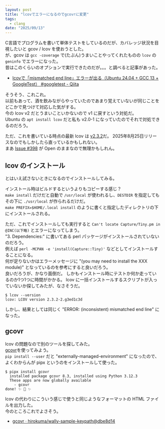 ```yaml
---
layout: post
title: "lcovでエラーになるのでgcovrに変更"
tags:
  - clang
date: "2025/09/13"
---
```


C言語でプログラムを書いて単体テストをしているのだが、カバレッジ状況を目視したいと gcov / lcov を使おうとした。  
が、gcov は `gcc -coverage` で(たぶん)うまいことやってくれたものの `lcov` の `geninfo` でエラーになった。  
昔はこのくらいのオプションで実行できたのだが。。。と調べると記事があった。

* [lcovで「mismatched end line」エラーが出る（Ubuntu 24.04 + GCC 13 + GoogleTest） #googletest - Qiita](https://qiita.com/koao8221/items/399fbac8dbfbeaa1aa3b)

そうそう、これこれ。  
以前もあって、酒を飲みながらやっていたのであまり覚えていないが同じことをどこかで見つけて対応した気がする。  
今の lcov v2 だとうまいこといかないので v1 に戻すという対処だ。  
Ubuntu の `apt install lcov` だと私も v2.0-1 になっていたのでそれで対処できるのだろう。

ただ、これを書いている時点の最新 lcov は [v2.3.2](https://github.com/linux-test-project/lcov/releases/tag/v2.3.2)だ。
2025年8月25日リリースなのでもしかしたら直っているかもしれない。  
まあ [Issue #398](https://github.com/linux-test-project/lcov/issues/398) が Open のままなので無理かもしれん。

## lcov のインストール

とはいえ試さないときになるのでインストールしてみる。

インストール時はビルドするというよりもコピーする感じ？  
`make install` だけだと自動で `/usr/local` が使われるし、`DESTDIR` を指定してもその下に `./usr/local` が作られるだけだ。  
`make PREFIX=$HOME/.local install` のように書くと指定したディレクトリの下にインストールされる。

ただ、これでインストールしても実行すると `Can't locate Capture/Tiny.pm in @INC(以下略)` とエラーになってしまう。  
"3. Dependencies:" に書いてある perl パッケージがインストールされていないのだろう。  
例えば `perl -MCPAN -e 'install(Capture::Tiny)'` などとしてインストールすることになる。  
何が足りないかはエラーメッセージに "(you may need to install the XXX module)" となっているのを参考にすると良いだろう。  
良いだろうが、かなり面倒だ。
しかもインストール時にテストか何か走っているのか1つ1つに時間がかかる。
lcov に一括インストールするスクリプトが入っていないか探してみたが、なさそうだ。  

```shell
$ lcov --version
lcov: LCOV version 2.3.2-2.g3ed1c3d
```

しかし、結果としては同じく "ERROR: (inconsistent) mismatched end line" になった。

## gcovr

lcov の問題なので別のツールを探してみた。  
[gcovr](https://www.gcovr.com/en/stable/installation.html)を使ってみよう。  
`pip install --user` だと "externally-managed-environment" になったので、よくわからんが pipx というのをインストールして使った。

```shell
$ pipx install gcovr
  installed package gcovr 8.3, installed using Python 3.12.3
  These apps are now globally available
    - gcovr
done! ✨ 🌟 ✨
```

lcov の代わりにこういう感じで使うと同じようなフォーマットの HTML ファイルを出力した。  
今のところこれでよさそう。

* [gcovr · hirokuma/wally-sample-keypath@dbe8d14](https://github.com/hirokuma/wally-sample-keypath/commit/dbe8d14364084b46b29aa709edcd37e2e5cb675d)
